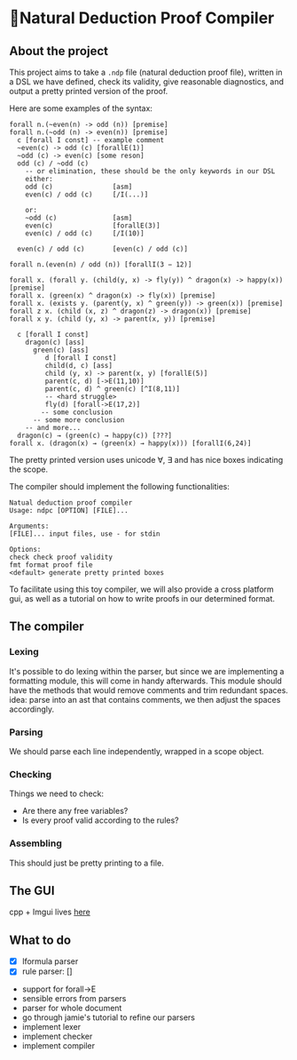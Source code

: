 # :toolbox:Natural Deduction Proof Compiler

## About the project

This project aims to take a `.ndp` file (natural deduction proof file), written in a DSL we have defined, check its validity, give reasonable diagnostics, and output a pretty printed version of the proof.

Here are some examples of the syntax:

```
forall n.(~even(n) -> odd (n)) [premise]
forall n.(~odd (n) -> even(n)) [premise]
  c [forall I const] -- example comment
  ~even(c) -> odd (c) [forallE(1)]
  ~odd (c) -> even(c) [some reson]
  odd (c) / ~odd (c)
    -- or elimination, these should be the only keywords in our DSL
    either:
    odd (c)               [asm]
    even(c) / odd (c)     [/I(...)]

    or:
    ~odd (c)              [asm]
    even(c)               [forallE(3)]
    even(c) / odd (c)     [/I(10)]

  even(c) / odd (c)       [even(c) / odd (c)]

forall n.(even(n) / odd (n)) [forallI(3 − 12)]
```

```
forall x. (forall y. (child(y, x) -> fly(y)) ^ dragon(x) -> happy(x)) [premise]
forall x. (green(x) ^ dragon(x) -> fly(x)) [premise]
forall x. (exists y. (parent(y, x) ^ green(y)) -> green(x)) [premise]
forall z x. (child (x, z) ^ dragon(z) -> dragon(x)) [premise]
forall x y. (child (y, x) -> parent(x, y)) [premise]

  c [forall I const]
    dragon(c) [ass]
      green(c) [ass]
         d [forall I const]
         child(d, c) [ass]
         child (y, x) -> parent(x, y) [forallE(5)]
         parent(c, d) [->E(11,10)]
         parent(c, d) ^ green(c) [^I(8,11)]
         -- <hard struggle>
         fly(d) [forall->E(17,2)]
        -- some conclusion
      -- some more conclusion
    -- and more...
  dragon(c) → (green(c) → happy(c)) [???]
forall x. (dragon(x) → (green(x) → happy(x))) [forallI(6,24)]
```

The pretty printed version uses unicode ∀, ∃ and has nice boxes indicating the scope.

The compiler should implement the following functionalities:

```
Natual deduction proof compiler
Usage: ndpc [OPTION] [FILE]...

Arguments:
[FILE]... input files, use - for stdin

Options:
check check proof validity
fmt format proof file
<default> generate pretty printed boxes
```

To facilitate using this toy compiler, we will also provide a cross platform gui, as well as a tutorial on how to write proofs in our determined format.

## The compiler

### Lexing

It's possible to do lexing within the parser, but since we are implementing a formatting module, this will come in handy afterwards. This module should have the methods that would remove comments and trim redundant spaces.
idea: parse into an ast that contains comments, we then adjust the spaces accordingly.

### Parsing

We should parse each line independently, wrapped in a scope object.

### Checking

Things we need to check:

- Are there any free variables?
- Is every proof valid according to the rules?

### Assembling

This should just be pretty printing to a file.

## The GUI

cpp + Imgui
lives [here](https://github.com/xiaoshihou514/aristotle)

## What to do

- [x] lformula parser
- [x] rule parser: []
- support for forall-\>E
- sensible errors from parsers
- parser for whole document
- go through jamie's tutorial to refine our parsers
- implement lexer
- implement checker
- implement compiler
